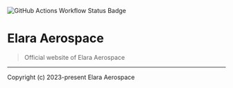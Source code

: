 ![GitHub Actions Workflow Status Badge](https://github.com/elara-aerospace/elara-aerospace.github.io/actions/workflows/is-website-vulnerable.yml/badge.svg)

# Elara Aerospace

> Official website of Elara Aerospace

----

Copyright (c) 2023-present Elara Aerospace

